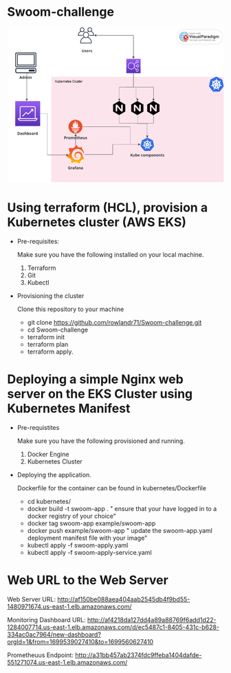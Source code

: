 # Swoom-challenge


![Diagram](./swoom-diagram.png)


# Using terraform (HCL), provision a Kubernetes cluster (AWS EKS)

* Pre-requisites: 

  Make sure you have the following installed on your local machine.
    1. Terraform
    2. Git
    3. Kubectl

* Provisioning the cluster

  Clone this repository to your machine
    * git clone https://github.com/rowlandr71/Swoom-challenge.git
    * cd Swoom-challenge
    * terraform init
    * terraform plan
    * terraform apply.

# Deploying a simple Nginx web server on the EKS Cluster using Kubernetes Manifest

* Pre-requistites

  Make sure you have the following provisioned and running.
  1. Docker Engine
  2. Kubernetes Cluster

* Deploying the application.

  Dockerfile for the container can be found in kubernetes/Dockerfile
    * cd kubernetes/
    * docker build -t swoom-app .
    " ensure that your have logged in to a docker registry of your choice"
    * docker tag swoom-app example/swoom-app
    * docker push example/swoom-app
    " update the swoom-app.yaml deployment manifest file with your image"
    * kubectl apply -f swoom-apply.yaml
    * kubectl apply -f swoom-apply-service.yaml

# Web URL to the Web Server
Web Server URL: http://af150be088aea404aab2545db4f9bd55-1480971674.us-east-1.elb.amazonaws.com/

Monitoring Dashboard URL: http://af4218da127dd4a89a88769f6add1d22-1284007714.us-east-1.elb.amazonaws.com/d/ec5487c1-8405-431c-b628-334ac0ac7964/new-dashboard?orgId=1&from=1699539027410&to=1699560627410

Prometheuus Endpoint: http://a31bb457ab2374fdc9ffeba1404dafde-551271074.us-east-1.elb.amazonaws.com/
